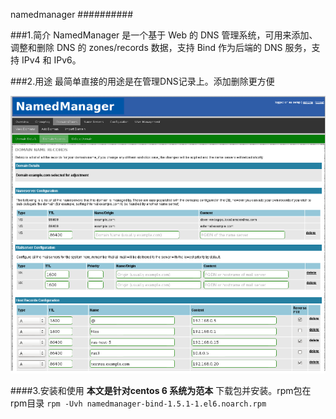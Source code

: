 namedmanager
##########


###1.简介
NamedManager 是一个基于 Web 的 DNS 管理系统，可用来添加、调整和删除 DNS 的 zones/records 数据，支持 Bind 作为后端的 DNS 服务，支持 IPv4 和 IPv6。

###2.用途
最简单直接的用途是在管理DNS记录上。添加删除更方便

![Alt text](img/first.png "前台管理截图")

####3.安装和使用
	**本文是针对centos 6 系统为范本**
下载包并安装。rpm包在rpm目录
	`rpm -Uvh namedmanager-bind-1.5.1-1.el6.noarch.rpm`


